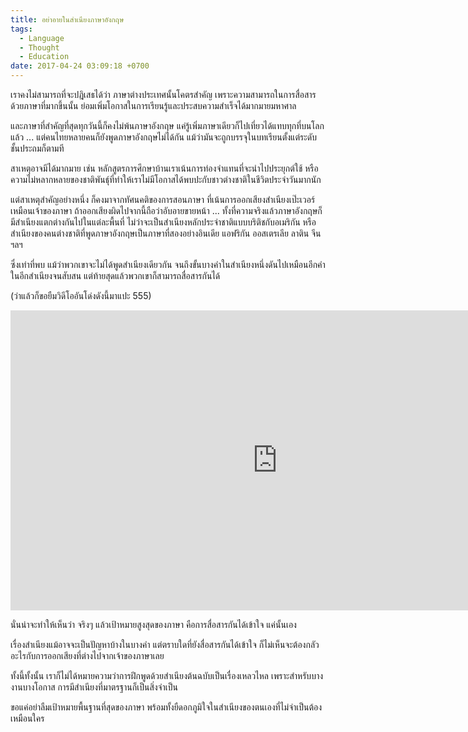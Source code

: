 ```yaml
---
title: อย่าอายในสำเนียงภาษาอังกฤษ
tags:
  - Language
  - Thought
  - Education
date: 2017-04-24 03:09:18 +0700
---
```


เราคงไม่สามารถที่จะปฎิเสธได้ว่า ภาษาต่างประเทศนั้นโคตรสำคัญ เพราะความสามารถในการสื่อสารด้วยภาษาที่มากขึ้นนั้น ย่อมเพิ่มโอกาสในการเรียนรู้และประสบความสำเร็จได้มากมายมหาศาล

และภาษาที่สำคัญที่สุดทุกวันนี้ก็คงไม่พ้นภาษาอังกฤษ แค่รู้เพิ่มภาษาเดียวก็ไปเที่ยวได้แทบทุกที่บนโลกแล้ว ... แต่คนไทยหลายคนก็ยังพูดภาษาอังกฤษไม่ได้กัน แม้ว่ามันจะถูกบรรจุในบทเรียนตั้งแต่ระดับชั้นประถมก็ตามที

สาเหตุอาจมีได้มากมาย เช่น หลักสูตรการศึกษาบ้านเราเน้นการท่องจำแทนที่จะนำไปประยุกต์ใช้ หรือความไม่หลากหลายของชาติพันธุ์ที่ทำให้เราไม่มีโอกาสได้พบปะกับชาวต่างชาติในชีวิตประจำวันมากนัก

แต่สาเหตุสำคัญอย่างหนึ่ง ก็คงมาจากทัศนคติของการสอนภาษา ที่เน้นการออกเสียงสำเนียงเป๊ะเวอร์เหมือนเจ้าของภาษา ถ้าออกเสียงผิดไปจากนี้ถือว่าอับอายขายหน้า ... ทั้งที่ความจริงแล้วภาษาอังกฤษก็มีสำเนียงแตกต่างกันไปในแต่ละพื้นที่ ไม่ว่าจะเป็นสำเนียงหลักประจำชาติแบบบริติชกับอเมริกัน หรือสำเนียงของคนต่างชาติที่พูดภาษาอังกฤษเป็นภาษาที่สองอย่างอินเดีย แอฟริกัน ออสเตรเลีย ลาติน จีน ฯลฯ

ซึ่งเท่าที่พบ แม้ว่าพวกเขาจะไม่ได้พูดสำเนียงเดียวกัน จนถึงขั้นบางคำในสำเนียงหนึ่งดันไปเหมือนอีกคำในอีกสำเนียงจนสับสน แต่ท้ายสุดแล้วพวกเขาก็สามารถสื่อสารกันได้

(ว่าแล้วก็ขอยืมวิดีโออันโด่งดังนี้มาแปะ 555)

<iframe width="853" height="480" src="https://www.youtube.com/embed/dABo_DCIdpM" frameborder="0" allowfullscreen></iframe>

นั่นน่าจะทำให้เห็นว่า จริงๆ แล้วเป้าหมายสูงสุดของภาษา คือการสื่อสารกันได้เข้าใจ แค่นั้นเอง

เรื่องสำเนียงแม้อาจจะเป็นปัญหาบ้างในบางคำ แต่ตราบใดที่ยังสื่อสารกันได้เข้าใจ ก็ไม่เห็นจะต้องกลัวอะไรกับการออกเสียงที่ต่างไปจากเจ้าของภาษาเลย

ทั้งนี้ทั้งนั้น เราก็ไม่ได้หมายความว่าการฝึกพูดด้วยสำเนียงต้นฉบับเป็นเรื่องเหลวไหล เพราะสำหรับบางงานบางโอกาส การมีสำเนียงที่มาตรฐานก็เป็นสิ่งจำเป็น

ขอแค่อย่าลืมเป้าหมายพื้นฐานที่สุดของภาษา พร้อมทั้งยืดอกภูมิใจในสำเนียงของตนเองที่ไม่จำเป็นต้องเหมือนใคร
